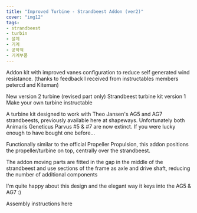 ```yaml
---
title: "Improved Turbine - Strandbeest Addon (ver2)"
cover: "img12"
tags:
- strandbeest
- turbin
- 설계
- 기계
- 공학적
- 기계부품
---
```

Addon kit with improved vanes configuration to reduce self generated wind resistance.
(thanks to feedback I received from instructables members petercd and Kiteman)

New version 2 turbine (revised part only)
Strandbeest turbine kit version 1
Make your own turbine instructable


A turbine kit designed to work with Theo Jansen's AG5 and AG7 strandbeests, previously available here at shapeways.  Unfortunately both Animaris Geneticus Parvus #5 & #7 are now extinct.  If you were lucky enough to have bought one before...

Functionally similar to the official Propeller Propulsion, this addon positions the propeller/turbine on top, centrally over the strandbeest.

The addon moving parts are fitted in the gap in the middle of the strandbeest and use sections of the frame as axle and drive shaft, reducing the number of additional components

I'm quite happy about this design and the elegant way it keys into the AG5 & AG7 :)

Assembly instructions here

 